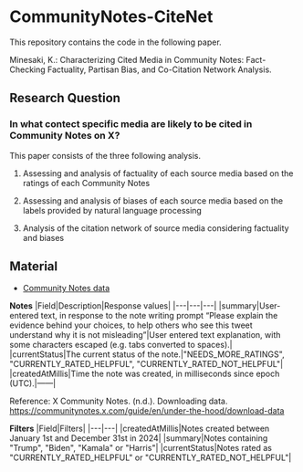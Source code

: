 # CommunityNotes-CiteNet
This repository contains the code in the following paper.

Minesaki, K.: Characterizing Cited Media in Community Notes: Fact-Checking Factuality, Partisan Bias, and Co-Citation Network Analysis.

## Research Question
### In what contect specific media are likely to be cited in Community Notes on X?
This paper consists of the three following analysis.

1.	Assessing and analysis of factuality of each source media based on the ratings of each Community Notes

2.	Assessing and analysis of biases of each source media based on the labels provided by natural language processing

3.	Analysis of the citation network of source media considering factuality and biases

## Material 
- [Community Notes data](https://communitynotes.x.com/guide/en/under-the-hood/download-data)

**Notes**
|Field|Description|Response values|
|---|---|---|
|summary|User-entered text, in response to the note writing prompt “Please explain the evidence behind your choices, to help others who see this tweet understand why it is not misleading”|User entered text explanation, with some characters escaped (e.g. tabs converted to spaces).|
|currentStatus|The current status of the note.|"NEEDS_MORE_RATINGS", "CURRENTLY_RATED_HELPFUL", "CURRENTLY_RATED_NOT_HELPFUL"|
|createdAtMillis|Time the note was created, in milliseconds since epoch (UTC).|——|

Reference: X Community Notes. (n.d.). Downloading data. https://communitynotes.x.com/guide/en/under-the-hood/download-data

**Filters**
|Field|Filters|
|---|---|
|createdAtMillis|Notes created between January 1st and December 31st in 2024|
|summary|Notes containing "Trump", "Biden", "Kamala" or "Harris"|
|currentStatus|Notes rated as "CURRENTLY_RATED_HELPFUL" or "CURRENTLY_RATED_NOT_HELPFUL"|


